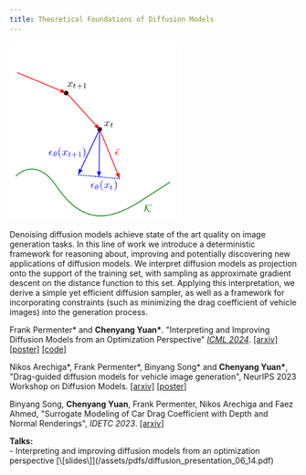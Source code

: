 ```yaml
---
title: Theoretical Foundations of Diffusion Models
---
```


<div class="image-right-p">
<img src="/assets/images/gesampler.png" width="300">
</div>

Denoising diffusion models achieve state of the art quality on image generation
tasks. In this line of work we introduce a deterministic framework for reasoning
about, improving and potentially discovering new applications of diffusion
models. We interpret diffusion models as projection onto the support of the
training set, with sampling as approximate gradient descent on the distance
function to this set. Applying this interpretation, we derive a simple yet
efficient diffusion sampler, as well as a framework for incorporating
constraints (such as minimizing the drag coefficient of vehicle images) into the
generation process.

Frank Permenter\* and **Chenyang Yuan\***. "Interpreting and Improving Diffusion
Models from an Optimization Perspective" [_ICML 2024_](https://proceedings.mlr.press/v235/permenter24a.html).
[\[arxiv\]](https://arxiv.org/abs/2306.04848) [\[poster\]](/assets/images/icml-2024-poster.png) [\[code\]](https://github.com/ToyotaResearchInstitute/gradient-estimation-sampler)

Nikos Arechiga\*, Frank Permenter\*, Binyang Song\* and **Chenyang Yuan\***,
"Drag-guided diffusion models for vehicle image generation", NeurIPS 2023 Workshop on Diffusion Models.
[\[arxiv\]](https://arxiv.org/abs/2306.09935) [\[poster\]](/assets/pdfs/drag_diffusion_poster.pdf)

Binyang Song, **Chenyang Yuan**, Frank Permenter, Nikos Arechiga and Faez Ahmed,
"Surrogate Modeling of Car Drag Coefficient with Depth and Normal Renderings",
_IDETC 2023_.
[\[arxiv\]](https://arxiv.org/abs/2306.06110)

<div><b>Talks:</b></div>
 - Interpreting and improving diffusion models from an optimization perspective [\[slides\]](/assets/pdfs/diffusion_presentation_06_14.pdf)
